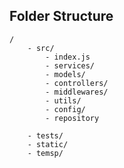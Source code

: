 ## Folder Structure

    /
        - src/
            - index.js
            - services/
            - models/
            - controllers/
            - middlewares/
            - utils/
            - config/
            - repository

        - tests/
        - static/
        - temsp/
